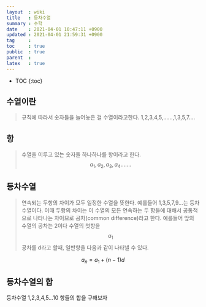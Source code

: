 ```yaml
---
layout  : wiki
title   : 등차수열
summary : 수학 
date    : 2021-04-01 10:47:11 +0900
updated : 2021-04-01 21:59:31 +0900
tag     : 
toc     : true
public  : true
parent  : 
latex   : true
---
```

* TOC
{:toc}

## 수열이란 
> 규칙에 따라서 숫자들을 늘어놓은 걸 수열이라고한다.
1,2,3,4,5,......,1,3,5,7....

## 항
> 수열을 이루고 있는 숫자들 하나하나를 항이라고 한다.
$$ 
a_1, a_2, a_3, a_4.......
$$

## 등차수열
> 연속되는 두항의 차이가 모두 일정한 수열을 뜻한다.
예를들어 1,3,5,7,9...는 등차수열이다. 이때 두항의 차이는 이 수열의 모든 연속하는 두 항들에 대해서
공통적으로 나타나는 차이므로 공차(common difference)라고 한다. 예를들어 앞의 수열의 공차는 2이다
수열의 첫항을 $$ a_1 $$ 공차를 d라고 할때, 일반항을 다음과 같이 나타낼 수 있다.

$$
a_n = a_1 + (n - 1 )d 
$$

## 등차수열의 합 
등차수열 1,2,3,4,5...10 항들의 합을 구해보자



